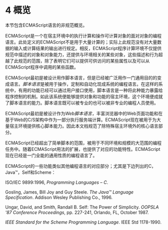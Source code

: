 # 4 概览

本节包含ECMAScript语言的非规范概览。

ECMAScript是一个在宿主环境中的执行计算和操作可计算对象的面对对象的编程语言。此处定义的ECMAScript不是用于大量计算的；实际上此规范没有对大量数据的输入或计算结果的输出进行规定。相反，ECMAScript程序计算环境不仅提供规范中描述的对象和对象能力，还提供与环境相关的某些对象，这些描述和行为超越了此规范的范围，除了表明它们可以提供可供访问的某些属性以及可以从ECMAScript程序中调用的某些函数。

ECMAScript最初是被设计用作脚本语言，但是已经被广泛用作一门通用目的的变成语言。*脚本语言*是被用于操作，定制和自动化现成系统的编程语言。在这样的系统中，有用的功能已经可以通过用户接口使用，脚本语言是一种将此种能力暴露给程序控制的机制。如此该系统便能够提供对象和功能的宿主环境，这个环境便成就了脚本语言的能力。脚本语言既可以被专业的也可以被非专业的编程人员使用。

ECMAScript最初是被设计作为*Web脚本语言*，丰富浏览器中的Web页面功能和在基于Web的C/S架构中作为一部分执行服务端计算。ECMAScript现在被用于为大量宿主环境提供核心脚本能力。因此本文档规范了除特殊宿主环境外的核心语言部分。

ECMAScript已经超出了简单脚本的范围，被用于不同环境和规模的大范围的编程任务中。随着ECMAScript用法的扩展，也提供了对应的功能特性。ECMAScript现在已经是一门全能的通用性质的编程语言了。

ECMAScript的一些功能类似其他编程语言的对应部分；尤其是下边列出的C，Java™，Self和Scheme：

ISO/IEC 9899:1996, *Programming Languages – C*.

Gosling, James, Bill Joy and Guy Steele. *The Java™ Language Specification*. Addison Wesley Publishing Co., 1996.

Ungar, David, and Smith, Randall B. Self: The Power of Simplicity. *OOPSLA '87 Conference Proceedings*, pp. 227-241, Orlando, FL, October 1987.

*IEEE Standard for the Scheme Programming Language*. IEEE Std 1178-1990.

